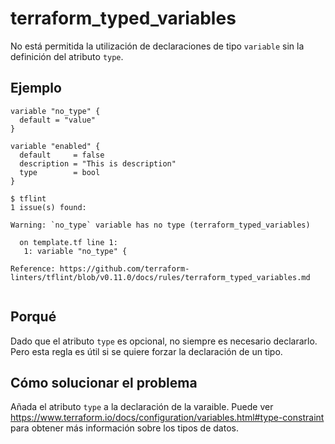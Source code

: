 # terraform_typed_variables

No está permitida la utilización de declaraciones de tipo `variable` sin la definición del atributo `type`.

## Ejemplo

```hcl
variable "no_type" {
  default = "value"
}

variable "enabled" {
  default     = false
  description = "This is description"
  type        = bool
}
```

```
$ tflint
1 issue(s) found:

Warning: `no_type` variable has no type (terraform_typed_variables)

  on template.tf line 1:
   1: variable "no_type" {

Reference: https://github.com/terraform-linters/tflint/blob/v0.11.0/docs/rules/terraform_typed_variables.md
 
```

## Porqué

Dado que el atributo `type` es opcional, no siempre es necesario declararlo. Pero esta regla es útil si se quiere forzar la declaración de un tipo.

## Cómo solucionar el problema

Añada el atributo `type` a la declaración de la varaible. Puede ver https://www.terraform.io/docs/configuration/variables.html#type-constraint para obtener más información sobre los tipos de datos.
